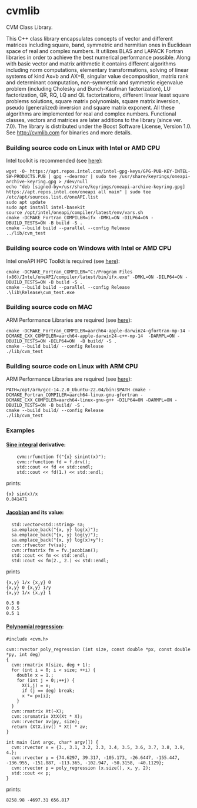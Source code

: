 cvmlib
======

CVM Class Library.

This C++ class library encapsulates concepts of vector and different matrices including square, band, symmetric and hermitian ones in Euclidean space of real and complex numbers. It utilizes BLAS and LAPACK Fortran libraries in order to achieve the best numerical performance possible. Along with basic vector and matrix arithmetic it contains different algorithms including norm computations, elementary transformations, solving of linear systems of kind Ax=b and AX=B, singular value decomposition, matrix rank and determinant computation, non-symmetric and symmetric eigenvalue problem (including Cholesky and Bunch-Kaufman factorization), LU factorization, QR, RQ, LQ and QL factorizations, different linear least square problems solutions, square matrix polynomials, square matrix inversion, pseudo (generalized) inversion and square matrix exponent. All these algorithms are implemented for real and complex numbers. Functional classes, vectors and matrices are later additions to the library (since ver. 7.0).
The library is distributed under the Boost Software License, Version 1.0.
See http://cvmlib.com for binaries and more details.

### Building source code on Linux with Intel or AMD CPU
Intel toolkit is recommended (see [here](https://www.intel.com/content/www/us/en/develop/documentation/installation-guide-for-intel-oneapi-toolkits-linux/top/installation/install-using-package-managers/apt.html)):
```
wget -O- https://apt.repos.intel.com/intel-gpg-keys/GPG-PUB-KEY-INTEL-SW-PRODUCTS.PUB | gpg --dearmor | sudo tee /usr/share/keyrings/oneapi-archive-keyring.gpg > /dev/null
echo "deb [signed-by=/usr/share/keyrings/oneapi-archive-keyring.gpg] https://apt.repos.intel.com/oneapi all main" | sudo tee /etc/apt/sources.list.d/oneAPI.list
sudo apt update
sudo apt install intel-basekit
source /opt/intel/oneapi/compiler/latest/env/vars.sh
cmake -DCMAKE_Fortran_COMPILER=ifx -DMKL=ON -DILP64=ON -DBUILD_TESTS=ON -B build -S .
cmake --build build --parallel --config Release
../lib/cvm_test
```

### Building source code on Windows with Intel or AMD CPU
Intel oneAPI HPC Toolkit is required (see [here](https://www.intel.com/content/www/us/en/developer/tools/oneapi/hpc-toolkit-download.html)):
```aiignore
cmake -DCMAKE_Fortran_COMPILER="C:/Program Files (x86)/Intel/oneAPI/compiler/latest/bin/ifx.exe" -DMKL=ON -DILP64=ON -DBUILD_TESTS=ON -B build -S .
cmake --build build --parallel --config Release
.\lib\Release\cvm_test.exe
```

### Building source code on MAC
ARM Performance Libraries are required (see [here](https://developer.arm.com/Tools%20and%20Software/Arm%20Performance%20Libraries)):
```aiignore
cmake -DCMAKE_Fortran_COMPILER=aarch64-apple-darwin24-gfortran-mp-14 -DCMAKE_CXX_COMPILER=aarch64-apple-darwin24-c++-mp-14  -DARMPL=ON -DBUILD_TESTS=ON -DILP64=ON  -B build/ -S .
cmake --build build/ --config Release
./lib/cvm_test
```

### Building source code on Linux with ARM CPU
ARM Performance Libraries are required (see [here](https://developer.arm.com/Tools%20and%20Software/Arm%20Performance%20Libraries)):
```aiignore
PATH=/opt/arm/gcc-14.2.0_Ubuntu-22.04/bin:$PATH cmake -DCMAKE_Fortran_COMPILER=aarch64-linux-gnu-gfortran -DCMAKE_CXX_COMPILER=aarch64-linux-gnu-g++ -DILP64=ON -DARMPL=ON -DBUILD_TESTS=ON -B build/ -S .
cmake --build build/ --config Release
./lib/cvm_test
```


### Examples

#### [Sine integral](https://en.wikipedia.org/wiki/Trigonometric_integral) derivative:
```
    cvm::rfunction f("{x} sinint(x)");
    cvm::rfunction fd = f.drv();
    std::cout << fd << std::endl;
    std::cout << fd(1.) << std::endl;
```
prints:
```
{x} sin(x)/x
0.841471
```

#### [Jacobian](https://en.wikipedia.org/wiki/Jacobian_matrix_and_determinant) and its value:
```
  std::vector<std::string> sa;
  sa.emplace_back("{x, y} log(x)");
  sa.emplace_back("{x, y} log(y)");
  sa.emplace_back("{x, y} log(x)+y");
  cvm::rfvector fv(sa);
  cvm::rfmatrix fm = fv.jacobian();
  std::cout << fm << std::endl;
  std::cout << fm(2., 2.) << std::endl;
```
prints
```
{x,y} 1/x {x,y} 0 
{x,y} 0 {x,y} 1/y 
{x,y} 1/x {x,y} 1 

0.5 0 
0 0.5 
0.5 1
```

#### [Polynomial regression](https://en.wikipedia.org/wiki/Polynomial_regression):
```
#include <cvm.h>

cvm::rvector poly_regression (int size, const double *px, const double *py, int deg)
{
  cvm::rmatrix X(size, deg + 1);
  for (int i = 0; i < size; ++i) {
    double x = 1.;
    for (int j = 0;;++j) {
      X(i,j) = x;
      if (j == deg) break;
      x *= px[i];
    }
  }
  cvm::rmatrix Xt(~X);
  cvm::srsmatrix XtX(Xt * X);
  cvm::rvector av(py, size);
  return (XtX.inv() * Xt) * av;
}

int main (int argc, char* argv[]) {
  cvm::rvector x = {3., 3.1, 3.2, 3.3, 3.4, 3.5, 3.6, 3.7, 3.8, 3.9, 4.};
  cvm::rvector y = {74.6297, 39.317, -105.173, -26.6447, -155.447, -136.955, -151.887, -113.365, -102.947, -50.3158, -40.1129};
  cvm::rvector p = poly_regression (x.size(), x, y, 2);
  std::cout << p;
}
```
prints:
```
8258.98 -4697.31 656.817 
```
